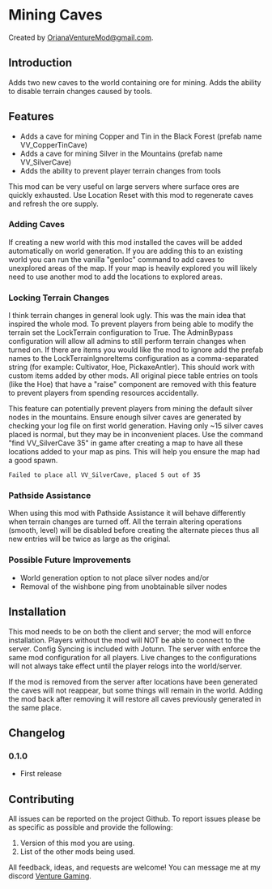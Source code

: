 # Mining Caves

Created by [OrianaVentureMod@gmail.com](https://github.com/OrianaVenture/VentureValheim).

## Introduction

Adds two new caves to the world containing ore for mining. Adds the ability to disable terrain changes caused by tools.

## Features

* Adds a cave for mining Copper and Tin in the Black Forest (prefab name VV_CopperTinCave)
* Adds a cave for mining Silver in the Mountains (prefab name VV_SilverCave)
* Adds the ability to prevent player terrain changes from tools

This mod can be very useful on large servers where surface ores are quickly exhausted. Use Location Reset with this mod to regenerate caves and refresh the ore supply.

### Adding Caves

If creating a new world with this mod installed the caves will be added automatically on world generation. If you are adding this to an existing world you can run the vanilla "genloc" command to add caves to unexplored areas of the map. If your map is heavily explored you will likely need to use another mod to add the locations to explored areas.

### Locking Terrain Changes

I think terrain changes in general look ugly. This was the main idea that inspired the whole mod. To prevent players from being able to modify the terrain set the LockTerrain configuration to True. The AdminBypass configuration will allow all admins to still perform terrain changes when turned on. If there are items you would like the mod to ignore add the prefab names to the LockTerrainIgnoreItems configuration as a comma-separated string (for example: Cultivator, Hoe, PickaxeAntler). This should work with custom items added by other mods. All original piece table entries on tools (like the Hoe) that have a "raise" component are removed with this feature to prevent players from spending resources accidentally.

This feature can potentially prevent players from mining the default silver nodes in the mountains. Ensure enough silver caves are generated by checking your log file on first world generation. Having only ~15 silver caves placed is normal, but they may be in inconvenient places. Use the command "find VV_SilverCave 35" in game after creating a map to have all these locations added to your map as pins. This will help you ensure the map had a good spawn.

```
Failed to place all VV_SilverCave, placed 5 out of 35
```

### Pathside Assistance

When using this mod with Pathside Assistance it will behave differently when terrain changes are turned off. All the terrain altering operations (smooth, level) will be disabled before creating the alternate pieces thus all new entries will be twice as large as the original.

### Possible Future Improvements

* World generation option to not place silver nodes and/or
* Removal of the wishbone ping from unobtainable silver nodes

## Installation

This mod needs to be on both the client and server; the mod will enforce installation. Players without the mod will NOT be able to connect to the server. Config Syncing is included with Jotunn. The server with enforce the same mod configuration for all players. Live changes to the configurations will not always take effect until the player relogs into the world/server.

If the mod is removed from the server after locations have been generated the caves will not reappear, but some things will remain in the world. Adding the mod back after removing it will restore all caves previously generated in the same place.

## Changelog

### 0.1.0

* First release

## Contributing

All issues can be reported on the project Github. To report issues please be as specific as possible and provide the following:

1. Version of this mod you are using.
2. List of the other mods being used.

All feedback, ideas, and requests are welcome! You can message me at my discord [Venture Gaming](https://discord.gg/tAd5hapt88).